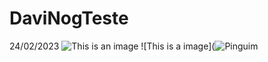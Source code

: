 # DaviNogTeste
24/02/2023
![This is an image](https://s2.glbimg.com/Acg-MJKZ-oFLm8oFZbMtnmLz16o=/1200x/smart/filters:cover():strip_icc()/i.s3.glbimg.com/v1/AUTH_bc8228b6673f488aa253bbcb03c80ec5/internal_photos/bs/2021/J/n/D2VCRuQv6uHxfEE5z9Rg/carrosselcorinthians.jpg)
![This is a image](![Pinguim](https://user-images.githubusercontent.com/125682678/221172993-c787fa4b-8d35-447e-9666-cba7c17f961c.jpg)

